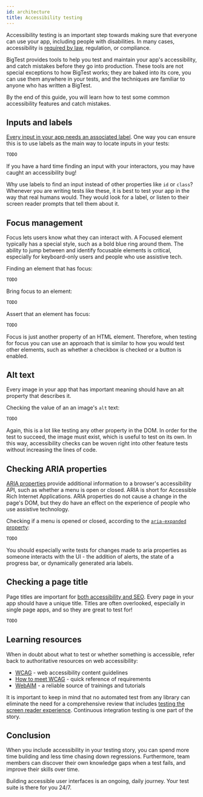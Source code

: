 ```yaml
---
id: architecture
title: Accessibility testing
---
```


Accessibility testing is an important step towards making sure that everyone can use your app, including people with disabilities. In many cases, accessibility is [required by law](https://webaim.org/articles/laws/world/), regulation, or compliance.

BigTest provides tools to help you test and maintain your app's accessibility, and catch mistakes before they go into production.
These tools are not special exceptions to how BigTest works; they are baked into its core, you can use them anywhere in your tests, and the techniques are familiar to anyone who has written a BigTest.

By the end of this guide, you will learn how to test some common accessibility features and catch mistakes.

## Inputs and labels

[Every input in your app needs an associated label](https://developer.mozilla.org/en-US/docs/Web/HTML/Element/Input#labels). One way you can ensure this is to use labels as the main way to locate inputs in your tests:

```js
TODO
```

If you have a hard time finding an input with your interactors, you may have caught an accessibility bug!

Why use labels to find an input instead of other properties like `id` or `class`?
Whenever you are writing tests like these, it is best to test your app in the way that real humans would. They would look for a label, or listen to their screen reader prompts that tell them about it.

## Focus management

Focus lets users know what they can interact with.
A Focused element typically has a special style, such as a bold blue ring around them. The ability to jump between and identify focusable elements is critical, especially for keyboard-only users and people who use assistive tech.

Finding an element that has focus:

```js
TODO
```

Bring focus to an element:

```js
TODO
```

Assert that an element has focus:

```js
TODO
```

Focus is just another property of an HTML element. Therefore, when testing for focus you can use an approach that is similar to how you would test other elements, such as whether a checkbox is checked or a button is enabled.

## Alt text

Every image in your app that has important meaning should have an alt property that describes it.

Checking the value of an an image's `alt` text:

```js
TODO
```

Again, this is a lot like testing any other property in the DOM.
In order for the test to succeed, the image must exist, which is useful to test on its own.
In this way, accessibility checks can be woven right into other feature tests without increasing the lines of code.

## Checking ARIA properties

[ARIA properties](https://developer.mozilla.org/en-US/docs/Web/Accessibility/ARIA/ARIA_Techniques) provide additional information to a browser's accessibility API, such as whether a menu is open or closed. ARIA is short for Accessible Rich Internet Applications. ARIA properties do not cause a change in the page's DOM, but they do have an effect on the experience of people who use assistive technology.

Checking if a menu is opened or closed, according to the [`aria-expanded` property](https://www.w3.org/WAI/tutorials/menus/application-menus/):

```js
TODO
```

You should especially write tests for changes made to aria properties as someone interacts with the UI - the addition of alerts, the state of a progress bar, or dynamically generated aria labels.

## Checking a page title

Page titles are important for [both accessibility and SEO](https://developer.mozilla.org/en-US/docs/Web/HTML/Element/title).
Every page in your app should have a unique title.
Titles are often overlooked, especially in single page apps, and so they are great to test for!

```js
TODO
```


## Learning resources

When in doubt about what to test or whether something is accessible, refer back to authoritative resources on web accessibility:

- [WCAG](https://www.w3.org/WAI/standards-guidelines/wcag/) - web accessibility content guidelines
- [How to meet WCAG](https://www.w3.org/WAI/WCAG21/quickref/) - quick reference of requirements 
- [WebAIM](https://webaim.org/) - a reliable source of trainings and tutorials 

It is important to keep in mind that no automated test from any library can eliminate the need for a comprehensive review that includes [testing the screen reader experience](https://webaim.org/articles/screenreader_testing/).
Continuous integration testing is one part of the story.

## Conclusion

When you include accessibility in your testing story, you can spend more time building and less time chasing down regressions.
Furthermore, team members can discover their own knowledge gaps when a test fails, and improve their skills over time.

Building accessible user interfaces is an ongoing, daily journey. Your test suite is there for you 24/7.

